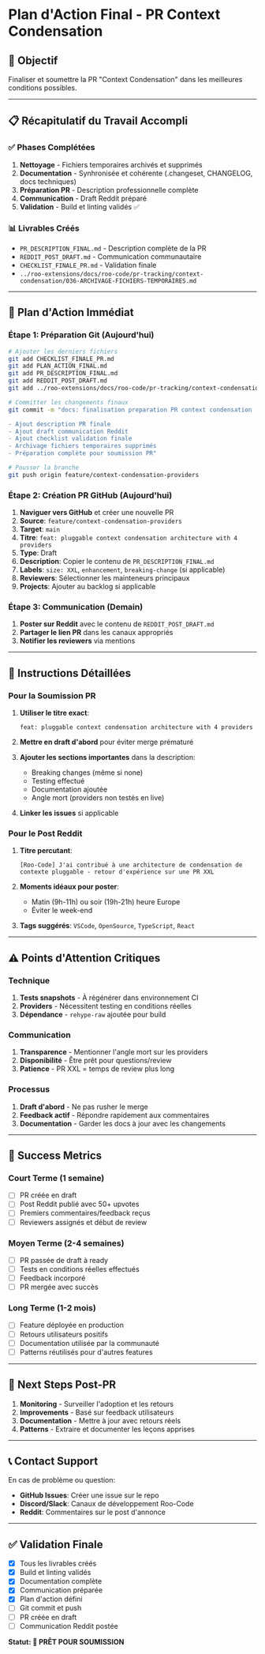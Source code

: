 # Plan d'Action Final - PR Context Condensation

## 🎯 Objectif

Finaliser et soumettre la PR "Context Condensation" dans les meilleures conditions possibles.

---

## 📋 Récapitulatif du Travail Accompli

### ✅ Phases Complétées

1. **Nettoyage** - Fichiers temporaires archivés et supprimés
2. **Documentation** - Synhronisée et cohérente (.changeset, CHANGELOG, docs techniques)
3. **Préparation PR** - Description professionnelle complète
4. **Communication** - Draft Reddit préparé
5. **Validation** - Build et linting validés ✅

### 📊 Livrables Créés

- `PR_DESCRIPTION_FINAL.md` - Description complète de la PR
- `REDDIT_POST_DRAFT.md` - Communication communautaire
- `CHECKLIST_FINALE_PR.md` - Validation finale
- `../roo-extensions/docs/roo-code/pr-tracking/context-condensation/036-ARCHIVAGE-FICHIERS-TEMPORAIRES.md`

---

## 🚀 Plan d'Action Immédiat

### Étape 1: Préparation Git (Aujourd'hui)

```bash
# Ajouter les derniers fichiers
git add CHECKLIST_FINALE_PR.md
git add PLAN_ACTION_FINAL.md
git add PR_DESCRIPTION_FINAL.md
git add REDDIT_POST_DRAFT.md
git add ../roo-extensions/docs/roo-code/pr-tracking/context-condensation/036-ARCHIVAGE-FICHIERS-TEMPORAIRES.md

# Committer les changements finaux
git commit -m "docs: finalisation preparation PR context condensation

- Ajout description PR finale
- Ajout draft communication Reddit
- Ajout checklist validation finale
- Archivage fichiers temporaires supprimés
- Préparation complète pour soumission PR"

# Pousser la branche
git push origin feature/context-condensation-providers
```

### Étape 2: Création PR GitHub (Aujourd'hui)

1. **Naviguer vers GitHub** et créer une nouvelle PR
2. **Source**: `feature/context-condensation-providers`
3. **Target**: `main`
4. **Titre**: `feat: pluggable context condensation architecture with 4 providers`
5. **Type**: Draft
6. **Description**: Copier le contenu de `PR_DESCRIPTION_FINAL.md`
7. **Labels**: `size: XXL`, `enhancement`, `breaking-change` (si applicable)
8. **Reviewers**: Sélectionner les mainteneurs principaux
9. **Projects**: Ajouter au backlog si applicable

### Étape 3: Communication (Demain)

1. **Poster sur Reddit** avec le contenu de `REDDIT_POST_DRAFT.md`
2. **Partager le lien PR** dans les canaux appropriés
3. **Notifier les reviewers** via mentions

---

## 📝 Instructions Détaillées

### Pour la Soumission PR

1. **Utiliser le titre exact**:

    ```
    feat: pluggable context condensation architecture with 4 providers
    ```

2. **Mettre en draft d'abord** pour éviter merge prématuré

3. **Ajouter les sections importantes** dans la description:

    - Breaking changes (même si none)
    - Testing effectué
    - Documentation ajoutée
    - Angle mort (providers non testés en live)

4. **Linker les issues** si applicable

### Pour le Post Reddit

1. **Titre percutant**:

    ```
    [Roo-Code] J'ai contribué à une architecture de condensation de contexte pluggable - retour d'expérience sur une PR XXL
    ```

2. **Moments idéaux pour poster**:

    - Matin (9h-11h) ou soir (19h-21h) heure Europe
    - Éviter le week-end

3. **Tags suggérés**: `VSCode`, `OpenSource`, `TypeScript`, `React`

---

## ⚠️ Points d'Attention Critiques

### Technique

1. **Tests snapshots** - À régénérer dans environnement CI
2. **Providers** - Nécessitent testing en conditions réelles
3. **Dépendance** - `rehype-raw` ajoutée pour build

### Communication

1. **Transparence** - Mentionner l'angle mort sur les providers
2. **Disponibilité** - Être prêt pour questions/review
3. **Patience** - PR XXL = temps de review plus long

### Processus

1. **Draft d'abord** - Ne pas rusher le merge
2. **Feedback actif** - Répondre rapidement aux commentaires
3. **Documentation** - Garder les docs à jour avec les changements

---

## 🎯 Success Metrics

### Court Terme (1 semaine)

- [ ] PR créée en draft
- [ ] Post Reddit publié avec 50+ upvotes
- [ ] Premiers commentaires/feedback reçus
- [ ] Reviewers assignés et début de review

### Moyen Terme (2-4 semaines)

- [ ] PR passée de draft à ready
- [ ] Tests en conditions réelles effectués
- [ ] Feedback incorporé
- [ ] PR mergée avec succès

### Long Terme (1-2 mois)

- [ ] Feature déployée en production
- [ ] Retours utilisateurs positifs
- [ ] Documentation utilisée par la communauté
- [ ] Patterns réutilisés pour d'autres features

---

## 🔄 Next Steps Post-PR

1. **Monitoring** - Surveiller l'adoption et les retours
2. **Improvements** - Basé sur feedback utilisateurs
3. **Documentation** - Mettre à jour avec retours réels
4. **Patterns** - Extraire et documenter les leçons apprises

---

## 📞 Contact Support

En cas de problème ou question:

- **GitHub Issues**: Créer une issue sur le repo
- **Discord/Slack**: Canaux de développement Roo-Code
- **Reddit**: Commentaires sur le post d'annonce

---

## ✅ Validation Finale

- [x] Tous les livrables créés
- [x] Build et linting validés
- [x] Documentation complète
- [x] Communication préparée
- [x] Plan d'action défini
- [ ] Git commit et push
- [ ] PR créée en draft
- [ ] Communication Reddit postée

**Statut: 🚀 PRÊT POUR SOUMISSION**
